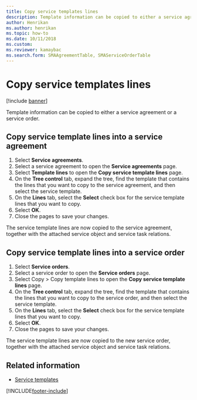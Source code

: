 ```yaml
---
title: Copy service templates lines 
description: Template information can be copied to either a service agreement or a service order. Learn about copy service template lines.
author: Henrikan
ms.author: henrikan
ms.topic: how-to
ms.date: 10/11/2018
ms.custom:
ms.reviewer: kamaybac
ms.search.form: SMAAgreementTable, SMAServiceOrderTable
---
```


# Copy service templates lines

[!include [banner](../includes/banner.md)]

Template information can be copied to either a service agreement or a service order.

## Copy service template lines into a service agreement

1. Select **Service agreements**.
2. Select a service agreement to open the **Service agreements** page.
3. Select **Template lines** to open the **Copy service template lines** page.
4. On the **Tree control** tab, expand the tree, find the template that contains the lines that you want to copy to the service agreement, and then select the service template.
5. On the **Lines** tab, select the **Select** check box for the service template lines that you want to copy.
6. Select **OK**.
7. Close the pages to save your changes.

The service template lines are now copied to the service agreement, together with the attached service object and service task relations.

## Copy service template lines into a service order

1. Select **Service orders**.
2. Select a service order to open the **Service orders** page.
3. Select Copy \> Copy template lines to open the **Copy service template lines** page.
4. On the **Tree control** tab, expand the tree, find the template that contains the lines that you want to copy to the service order, and then select the service template.
5. On the **Lines** tab, select the **Select** check box for the service template lines that you want to copy.
6. Select **OK**.
7. Close the pages to save your changes.

The service template lines are now copied to the new service order, together with the attached service object and service task relations.

## Related information

- [Service templates](service-template.md)

[!INCLUDE[footer-include](../../includes/footer-banner.md)]
